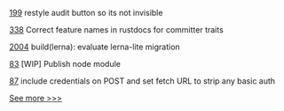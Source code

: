 
[199](https://github.com/hyperledger-labs/fabric-operations-console/pull/199) restyle audit button so its not invisible

[338](https://github.com/hyperledger/transact/pull/338) Correct feature names in rustdocs for committer traits

[2004](https://github.com/hyperledger/cactus/pull/2004) build(lerna): evaluate lerna-lite migration

[83](https://github.com/hyperledger/fabric-protos/pull/83) [WIP] Publish node module

[87](https://github.com/hyperledger/firefly-sandbox/pull/87) include credentials on POST and set fetch URL to strip any basic auth


[See more >>>](https://start-here.hyperledger.org/pull-requests)
